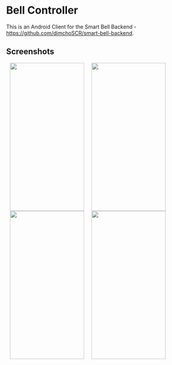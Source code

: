# Bell Controller 
This is an Android Client for the Smart Bell Backend - https://github.com/dimchoSCR/smart-bell-backend.

## Screenshots
<img
     align = "left"
     width = "200" 
     height = "400" 
     hspace = "10"
     src = "https://user-images.githubusercontent.com/7954747/164762796-5518b712-6dfd-4d47-aa1c-bf943df935f9.png" />

<img
     align = "left"
     width = "200"
     height = "400"
     hspace = "10"
     src = "https://user-images.githubusercontent.com/7954747/164762822-10dd18ef-6f06-4fcc-88d8-ba85c09d8050.png" />

<img 
     align = "left"
     width = "200"
     height = "400"
     hspace = "10"
     src = "https://user-images.githubusercontent.com/7954747/164762847-aa747e6c-8eb3-4f17-a051-90f7eee2ec9e.png" />

<img 
     align = "left"
     width = "200" 
     height = "400"
     hspace = "10"
     src = "https://user-images.githubusercontent.com/7954747/164762936-51f9c58e-ffd4-44bd-93ca-3682cf9328fb.png" />

